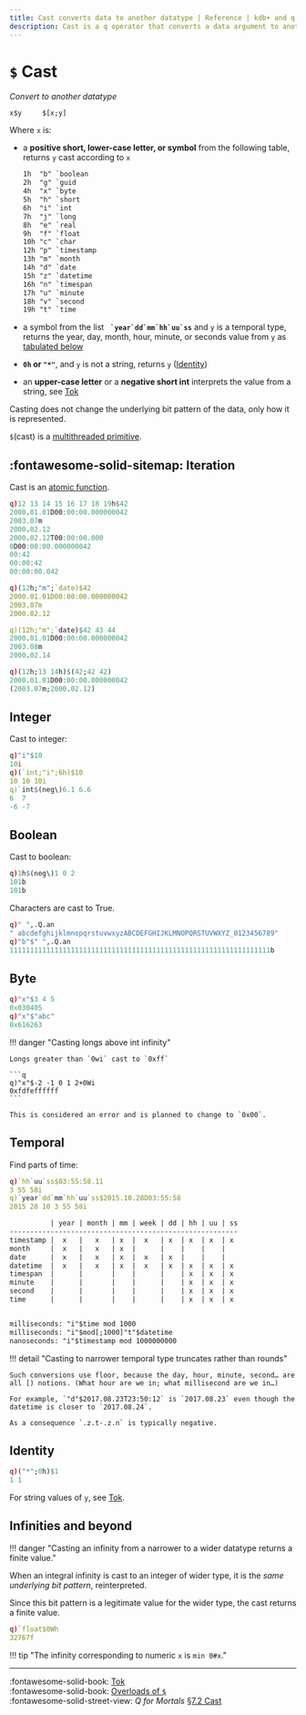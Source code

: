 ```yaml
---
title: Cast converts data to another datatype | Reference | kdb+ and q documentation
description: Cast is a q operator that converts a data argument to another datatype.
---
```


# `$` Cast



_Convert to another datatype_

```syntax
x$y     $[x;y]
```

Where `x` is:

-   a **positive short, lower-case letter, or symbol** from the following table, returns `y` cast according to `x`

    ```txt
    1h  "b" `boolean
    2h  "g" `guid
    4h  "x" `byte
    5h  "h" `short
    6h  "i" `int
    7h  "j" `long
    8h  "e" `real
    9h  "f" `float
    10h "c" `char
    12h "p" `timestamp
    13h "m" `month
    14h "d" `date
    15h "z" `datetime
    16h "n" `timespan
    17h "u" `minute
    18h "v" `second
    19h "t" `time
    ```

-   a symbol from the list **`` `year`dd`mm`hh`uu`ss``** and `y` is a temporal type, returns the year, day, month, hour, minute, or seconds value from `y` as [tabulated below](#temporal)

-   **`0h` or `"*"`**, and `y` is not a string, returns `y` ([Identity](#identity))

-   an **upper-case letter** or a **negative short int** interprets the value from a string, see [Tok](tok.md)

Casting does not change the underlying bit pattern of the data, only how it is represented.

`$`(cast) is a [multithreaded primitive](../kb/mt-primitives.md).

## :fontawesome-solid-sitemap: Iteration

Cast is an [atomic function](../basics/atomic.md).

```q
q)12 13 14 15 16 17 18 19h$42
2000.01.01D00:00:00.000000042
2003.07m
2000.02.12
2000.02.12T00:00:00.000
0D00:00:00.000000042
00:42
00:00:42
00:00:00.042

q)(12h;"m";`date)$42
2000.01.01D00:00:00.000000042
2003.07m
2000.02.12

q)(12h;"m";`date)$42 43 44
2000.01.01D00:00:00.000000042
2003.08m
2000.02.14

q)(12h;13 14h)$(42;42 42)
2000.01.01D00:00:00.000000042
(2003.07m;2000.02.12)
```


## Integer

Cast to integer:

```q
q)"i"$10
10i
q)(`int;"i";6h)$10
10 10 10i
q)`int$(neg\)6.1 6.6
6  7
-6 -7
```


## Boolean

Cast to boolean:

```q
q)1h$(neg\)1 0 2
101b
101b
```

Characters are cast to True.

```q
q)" ",.Q.an
" abcdefghijklmnopqrstuvwxyzABCDEFGHIJKLMNOPQRSTUVWXYZ_0123456789"
q)"b"$" ",.Q.an
1111111111111111111111111111111111111111111111111111111111111111b
```


## Byte

```q
q)"x"$3 4 5
0x030405
q)"x"$"abc"
0x616263
```

!!! danger "Casting longs above int infinity"

    Longs greater than `0wi` cast to `0xff`

    ```q
    q)"x"$-2 -1 0 1 2+0Wi
    0xfdfeffffff
    ```

    This is considered an error and is planned to change to `0x00`.


## Temporal

Find parts of time:

```q
q)`hh`uu`ss$03:55:58.11
3 55 58i
q)`year`dd`mm`hh`uu`ss$2015.10.28D03:55:58
2015 28 10 3 55 58i
```

```txt
          | year | month | mm | week | dd | hh | uu | ss
--------------------------------------------------------
timestamp |  x   |   x   | x  |  x   | x  | x  | x  | x
month     |  x   |   x   | x  |      |    |    |    |
date      |  x   |   x   | x  |  x   | x  |    |    |
datetime  |  x   |   x   | x  |  x   | x  | x  | x  | x
timespan  |      |       |    |      |    | x  | x  | x
minute    |      |       |    |      |    | x  | x  | x
second    |      |       |    |      |    | x  | x  | x
time      |      |       |    |      |    | x  | x  | x


milliseconds: "i"$time mod 1000
milliseconds: "i"$mod[;1000]"t"$datetime
nanoseconds: "i"$timestamp mod 1000000000
```


!!! detail "Casting to narrower temporal type truncates rather than rounds"

    Such conversions use floor, because the day, hour, minute, second… are all [) notions. (What hour are we in; what millisecond are we in…)

    For example, `"d"$2017.08.23T23:50:12` is `2017.08.23` even though the datetime is closer to `2017.08.24`.

    As a consequence `.z.t-.z.n` is typically negative. 


## Identity

```q
q)("*";0h)$1
1 1
```

For string values of `y`, see [Tok](tok.md).

## Infinities and beyond

!!! danger "Casting an infinity from a narrower to a wider datatype returns a finite value."

When an integral infinity is cast to an integer of wider type, it is the _same underlying bit pattern_, reinterpreted.

Since this bit pattern is a legitimate value for the wider type, the cast returns a finite value.

```q
q)`float$0Wh
32767f
```

!!! tip "The infinity corresponding to numeric `x` is `min 0#x`."

----
:fontawesome-solid-book:
[Tok](tok.md)
<br>
:fontawesome-solid-book:
[Overloads of `$`](overloads.md#dollar)
<br>
:fontawesome-solid-street-view:
_Q for Mortals_
[§7.2 Cast](/q4m3/7_Transforming_Data/#731-data-to-strings)

